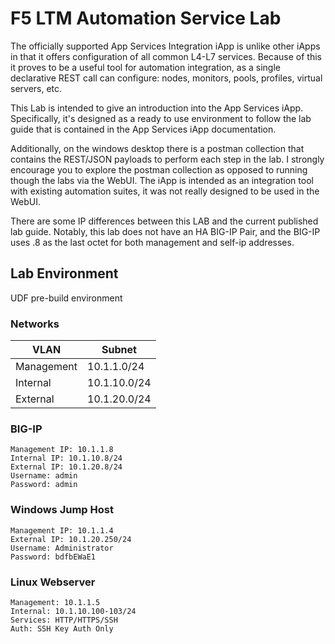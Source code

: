 # F5 LTM Automation Service Lab 

The officially supported App Services Integration iApp is unlike other iApps in that it offers configuration of all common L4-L7 services.  Because of this it proves to be a useful tool for automation integration, as a single declarative REST call can configure: nodes, monitors, pools, profiles, virtual servers, etc.

This Lab is intended to give an introduction into the App Services iApp.  Specifically, it's designed as a ready to use environment to follow the lab guide that is contained in the App Services iApp documentation.

Additionally, on the windows desktop there is a postman collection that contains the REST/JSON payloads to perform each step in the lab.  I strongly encourage you to explore the postman collection as opposed to running though the labs via the WebUI.  The iApp is intended as an integration tool with existing automation suites, it was not really designed to be used in the WebUI.

There are some IP differences between this LAB and the current published lab guide.  Notably, this lab does not have an HA BIG-IP Pair, and the BIG-IP uses .8 as the last octet for both management and self-ip addresses.



## Lab Environment

UDF pre-build environment

### Networks
VLAN | Subnet
---- | ------
Management | 10.1.1.0/24
Internal   | 10.1.10.0/24
External   | 10.1.20.0/24


### BIG-IP
```
Management IP: 10.1.1.8
Internal IP: 10.1.10.8/24
External IP: 10.1.20.8/24
Username: admin
Password: admin
```

### Windows Jump Host
```
Management IP: 10.1.1.4
External IP: 10.1.20.250/24
Username: Administrator
Password: bdfbEWaE1
```

### Linux Webserver	
```
Management: 10.1.1.5
Internal: 10.1.10.100-103/24
Services: HTTP/HTTPS/SSH
Auth: SSH Key Auth Only
```

